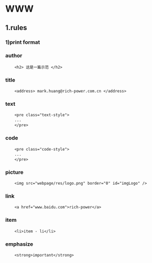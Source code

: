 WWW
===================================

1.rules
-----------------------------------
### 1)print format
### author
> 
		<h2> 这是一篇示范 </h2>
### title
> 
		<address> mark.huang@rich-power.com.cn </address>
### text
> 
		<pre class="text-style">
		...
		</pre>
### code
> 
		<pre class="code-style">
		...
		</pre>
### picture
> 
		<img src="webpage/res/logo.png" border="0" id="imgLogo" />       
### link
> 
		<a href="www.baidu.com">rich-power</a>
### item
> 
		<li>item - li</li>
### emphasize
> 
		<strong>important</strong>
